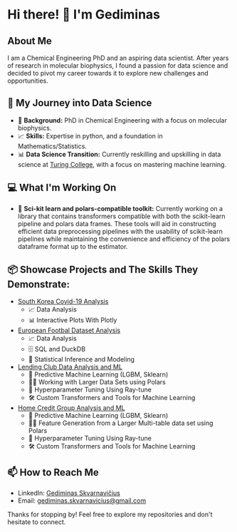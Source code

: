 
# Hi there! 👋 I'm Gediminas

## About Me
I am a Chemical Engineering PhD and an aspiring data scientist. After years of research in molecular biophysics, I found a passion for data science and decided to pivot my career towards it to explore new challenges and opportunities.

## 🚀 My Journey into Data Science
- 🔬 **Background:** PhD in Chemical Engineering with a focus on molecular biophysics.
- 📈 **Skills:** Expertise in python, and a foundation in Mathematics/Statistics.
- 📊 **Data Science Transition:** Currently reskilling and upskilling in data science at [Turing College](https://www.turingcollege.com), with a focus on mastering machine learning.

## 💻 What I'm Working On
- 🤖 **Sci-kit learn and polars-compatible toolkit:** Currently working on a library that contains transformers compatible with both the scikit-learn pipeline and polars data frames. These tools will aid in constructing efficient data preprocessing pipelines with the usability of scikit-learn pipelines while maintaining the convenience and efficiency of the polars dataframe format up to the estimator.

## 📦 Showcase Projects and The Skills They Demonstrate:
* [South Korea Covid-19 Analysis](https://github.com/gediminas-skvarnavicius/s-korea-covid-19-analysis)
  - 📈 Data Analysis
  - 📊 Interactive Plots With Plotly
* [European Footbal Dataset Analysis](https://github.com/gediminas-skvarnavicius/football-db-analysis)
  - 📈 Data Analysis
  - 🗄️ SQL and DuckDB
  - 📐 Statistical Inference and Modeling
* [Lending Club Data Analysis and ML](https://github.com/gediminas-skvarnavicius/lending-club)
  - 🤖 Predictive Machine Learning (LGBM, Sklearn)
  - 🐻‍❄️ Working with Larger Data Sets using Polars
  - 🔧 Hyperparameter Tuning Using Ray-tune
  - 🛠️ Custom Transformers and Tools for Machine Learning
* [Home Credit Group Analysis and ML](https://github.com/gediminas-skvarnavicius/home-credit-group-ml)
  - 🤖 Predictive Machine Learning (LGBM, Sklearn)
  - 🐻‍❄️ Feature Generation from a Larger Multi-table data set using Polars
  - 🔧 Hyperparameter Tuning Using Ray-tune
  - 🛠️ Custom Transformers and Tools for Machine Learning


## 📫 How to Reach Me
- LinkedIn: [Gediminas Skvarnavičius](https://www.linkedin.com/in/gediminas-skvarnavicius-25244457)
- Email: gediminas.skvarnavicius@gmail.com

Thanks for stopping by! Feel free to explore my repositories and don't hesitate to connect.
